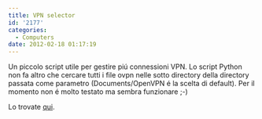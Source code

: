 ```yaml
---
title: VPN selector
id: '2177'
categories:
  - Computers
date: 2012-02-18 01:17:19
---
```


Un piccolo script utile per gestire piú connessioni VPN. Lo script Python non fa altro che cercare tutti i file ovpn nelle sotto directory della directory passata come parametro (Documents/OpenVPN é la scelta di default). Per il momento non é molto testato ma sembra funzionare ;-)

Lo trovate [qui](https://github.com/alexmufatti/Scripts/tree/master/scripts "Scripts").
